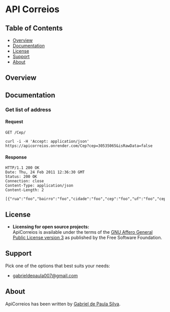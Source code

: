 # API Correios
## Table of Contents

* [Overview](#overview)
* [Documentation](#documentation)
* [License](#license)
* [Support](#support)
* [About](#about)

## Overview

## Documentation

### Get list of address

#### Request

`GET /Cep/`

    curl -i -H 'Accept: application/json' https://apicorreios.onrender.com/Cep?cep=30535065&isRawData=false

#### Response

    HTTP/1.1 200 OK
    Date: Thu, 24 Feb 2011 12:36:30 GMT
    Status: 200 OK
    Connection: close
    Content-Type: application/json
    Content-Length: 2
    
    [{"rua":"foo","bairro":"foo","cidade":"foo","cep":"foo","uf":"foo","cepType":"Rua/Bairro/Cidade"}]
    
## License

* **Licensing for open source projects:**  
  ApiCorreios is available under the terms of the [GNU Affero General Public License version 3](http://www.gnu.org/licenses/agpl-3.0.html) as published by the Free Software Foundation.

## Support

Pick one of the options that best suits your needs:
* [gabrieldepaula007@gmail.com](mailto:gabrieldepaula007@gmail.com)

## About

ApiCorreios has been written by [Gabriel de Paula Silva](https://www.linkedin.com/in/gabriel-depaula16/).  
